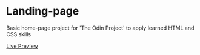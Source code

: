 # Landing-page
Basic home-page project for 'The Odin Project' to apply learned HTML and CSS skills

[Live Preview](https://JamesParsonsGit.github.io/landing-page/)
